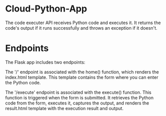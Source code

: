 # Cloud-Python-App

The code executer API receives Python code and executes it.
It returns the code's output if it runs successfully and throws an exception if it doesn't.


# Endpoints

The Flask app includes two endpoints:

The '/' endpoint is associated with the home() function, which renders the index.html template. This template contains the form where you can enter the Python code.

The '/execute' endpoint is associated with the execute() function. This function is triggered when the form is submitted. It retrieves the Python code from the form, executes it, captures the output, and renders the result.html template with the execution result and output.
